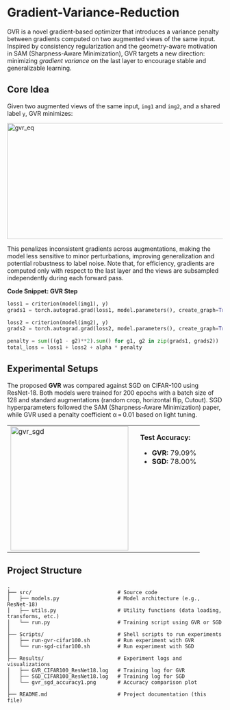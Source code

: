 
# Gradient-Variance-Reduction

GVR is a novel gradient-based optimizer that introduces a variance penalty between gradients computed on two augmented views of the same input. Inspired by consistency regularization and the geometry-aware motivation in SAM (Sharpness-Aware Minimization), GVR targets a new direction: minimizing *gradient variance* on the last layer to encourage stable and generalizable learning.

##  Core Idea

Given two augmented views of the same input, `img1` and `img2`, and a shared label `y`, GVR minimizes:

<img width="1299" height="271" alt="gvr_eq" src="https://github.com/user-attachments/assets/329a058f-6ceb-4291-9801-0ddcef3b8860" />



This penalizes inconsistent gradients across augmentations, making the model less sensitive to minor perturbations, improving generalization and potential robustness to label noise.
Note that, for efficiency, gradients are computed only with respect to the last layer and the views are subsampled independently during each forward pass.

**Code Snippet: GVR Step**
```python
loss1 = criterion(model(img1), y)
grads1 = torch.autograd.grad(loss1, model.parameters(), create_graph=True)

loss2 = criterion(model(img2), y)
grads2 = torch.autograd.grad(loss2, model.parameters(), create_graph=True)

penalty = sum(((g1 - g2)**2).sum() for g1, g2 in zip(grads1, grads2))
total_loss = loss1 + loss2 + alpha * penalty
```
## Experimental Setups
<p>
  The proposed <strong>GVR</strong> was compared against SGD on CIFAR-100 using ResNet-18.  
  Both models were trained for 200 epochs with a batch size of 128 and standard augmentations (random crop, horizontal flip, Cutout).  
  SGD hyperparameters followed the SAM (Sharpness-Aware Minimization) paper, while GVR used a penalty coefficient α = 0.01 based on light tuning.
</p>

<table>
  <tr>
    <td>
      <img width="275" height="290" alt="gvr_sgd" src="https://github.com/user-attachments/assets/48253002-6385-48b2-a901-cb1fb13761ea" />
    </td>
    <td style="vertical-align: top; padding-left: 20px;">
      <p><strong>Test Accuracy:</strong></p>
      <ul>
        <li><strong>GVR:</strong> 79.09%</li>
        <li><strong>SGD:</strong> 78.00%</li>
      </ul>
    </td>
  </tr>
</table>


## Project Structure 
<pre><code>.
├── src/                            # Source code
│   ├── models.py                   # Model architecture (e.g., ResNet-18)
│   ├── utils.py                    # Utility functions (data loading, transforms, etc.)
│   └── run.py                      # Training script using GVR or SGD
│
├── Scripts/                        # Shell scripts to run experiments
│   ├── run-gvr-cifar100.sh         # Run experiment with GVR
│   └── run-sgd-cifar100.sh         # Run experiment with SGD
│
├── Results/                        # Experiment logs and visualizations
│   ├── GVR_CIFAR100_ResNet18.log   # Training log for GVR
│   ├── SGD_CIFAR100_ResNet18.log   # Training log for SGD
│   └── gvr_sgd_accuracy1.png       # Accuracy comparison plot
│
├── README.md                       # Project documentation (this file)
</code></pre>
